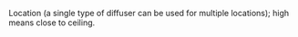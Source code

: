 ﻿Location  (a single type of diffuser can be used for multiple locations); high means close to ceiling.
